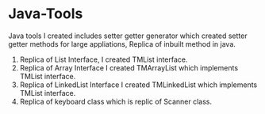 # Java-Tools

Java tools I created includes setter getter generator which created setter getter methods for large appliations, Replica of inbuilt method in java.

1. Replica of List Interface, I created TMList interface.
2. Replica of Array Interface I created TMArrayList which implements TMList interface.
3. Replica of LinkedList Interface I created TMLinkedList which implements TMList interface.
4. Replica of keyboard class which is replic of Scanner class.


